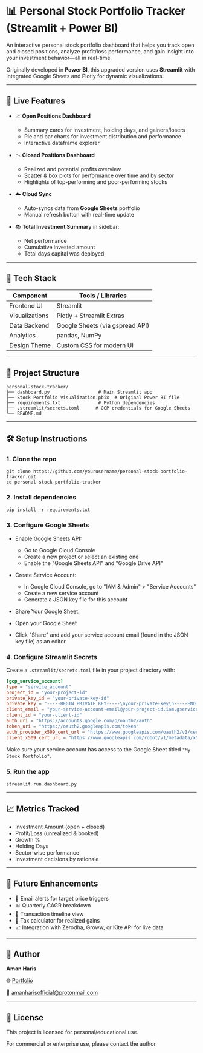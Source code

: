 # 📊 Personal Stock Portfolio Tracker (Streamlit + Power BI)

An interactive personal stock portfolio dashboard that helps you track open and closed positions, analyze profit/loss performance, and gain insight into your investment behavior—all in real-time.

Originally developed in **Power BI**, this upgraded version uses **Streamlit** with integrated Google Sheets and Plotly for dynamic visualizations.

---

## 🚀 Live Features

- 📈 **Open Positions Dashboard**
  - Summary cards for investment, holding days, and gainers/losers
  - Pie and bar charts for investment distribution and performance
  - Interactive dataframe explorer

- 📉 **Closed Positions Dashboard**
  - Realized and potential profits overview
  - Scatter & box plots for performance over time and by sector
  - Highlights of top-performing and poor-performing stocks

- ☁️ **Cloud Sync**
  - Auto-syncs data from **Google Sheets** portfolio
  - Manual refresh button with real-time update

- 📚 **Total Investment Summary** in sidebar:
  - Net performance
  - Cumulative invested amount
  - Total days capital was deployed

---

## 🧠 Tech Stack

| Component          | Tools / Libraries               |
|-------------------|---------------------------------|
| Frontend UI       | Streamlit                       |
| Visualizations    | Plotly + Streamlit Extras       |
| Data Backend      | Google Sheets (via gspread API) |
| Analytics         | pandas, NumPy                   |
| Design Theme      | Custom CSS for modern UI        |

---

## 📁 Project Structure

```
personal-stock-tracker/
├── dashboard.py                  # Main Streamlit app
├── Stock Portfolio Visualization.pbix  # Original Power BI file
├── requirements.txt              # Python dependencies
├── .streamlit/secrets.toml      # GCP credentials for Google Sheets
└── README.md

```

---

## 🛠️ Setup Instructions

### 1. Clone the repo

  ```
  git clone https://github.com/yourusername/personal-stock-portfolio-tracker.git
  cd personal-stock-portfolio-tracker
  ```

### 2. Install dependencies

  ```
  pip install -r requirements.txt
  ```

### 3. Configure Google Sheets

- Enable Google Sheets API:
  -  Go to Google Cloud Console
  -  Create a new project or select an existing one
  -  Enable the "Google Sheets API" and "Google Drive API"

- Create Service Account:
  - In Google Cloud Console, go to "IAM & Admin" > "Service Accounts"
  - Create a new service account
  - Generate a JSON key file for this account

- Share Your Google Sheet:
 - Open your Google Sheet
 - Click "Share" and add your service account email (found in the JSON key file) as an editor

### 4. Configure Streamlit Secrets

Create a `.streamlit/secrets.toml` file in your project directory with:

```toml
[gcp_service_account]
type = "service_account"
project_id = "your-project-id"
private_key_id = "your-private-key-id"
private_key = "-----BEGIN PRIVATE KEY-----\nyour-private-key\n-----END PRIVATE KEY-----\n"
client_email = "your-service-account-email@your-project-id.iam.gserviceaccount.com"
client_id = "your-client-id"
auth_uri = "https://accounts.google.com/o/oauth2/auth"
token_uri = "https://oauth2.googleapis.com/token"
auth_provider_x509_cert_url = "https://www.googleapis.com/oauth2/v1/certs"
client_x509_cert_url = "https://www.googleapis.com/robot/v1/metadata/x509/your-service-account-email%40your-project-id.iam.gserviceaccount.com"
```

Make sure your service account has access to the Google Sheet titled `"My Stock Portfolio"`.

### 5. Run the app

  ```
  streamlit run dashboard.py
  ```

---

## 📈 Metrics Tracked

* Investment Amount (open + closed)
* Profit/Loss (unrealized & booked)
* Growth %
* Holding Days
* Sector-wise performance
* Investment decisions by rationale

---

## 🧪 Future Enhancements

* 🔔 Email alerts for target price triggers
* 📊 Quarterly CAGR breakdown
* 📅 Transaction timeline view
* 💸 Tax calculator for realized gains
* 📈 Integration with Zerodha, Groww, or Kite API for live data

---

## 🙌 Author

**Aman Haris**

🌐 [Portfolio](https://aman-haris-portfolio.onrender.com)

📧 [amanharisofficial@protonmail.com](mailto:amanharisofficial@protonmail.com)

---

## 📝 License

This project is licensed for personal/educational use.

For commercial or enterprise use, please contact the author.
